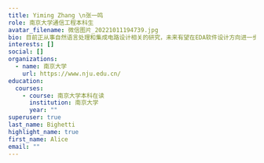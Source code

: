 ```yaml
---
title: Yiming Zhang \n张一鸣
role: 南京大学通信工程本科生
avatar_filename: 微信图片_20221011194739.jpg
bio: 目前正从事自然语言处理和集成电路设计相关的研究，未来有望在EDA软件设计方向进一步深造
interests: []
social: []
organizations:
  - name: 南京大学
    url: https://www.nju.edu.cn/
education:
  courses:
    - course: 南京大学本科在读
      institution: 南京大学
      year: ""
superuser: true
last_name: Bighetti
highlight_name: true
first_name: Alice
email: ""
---
```

